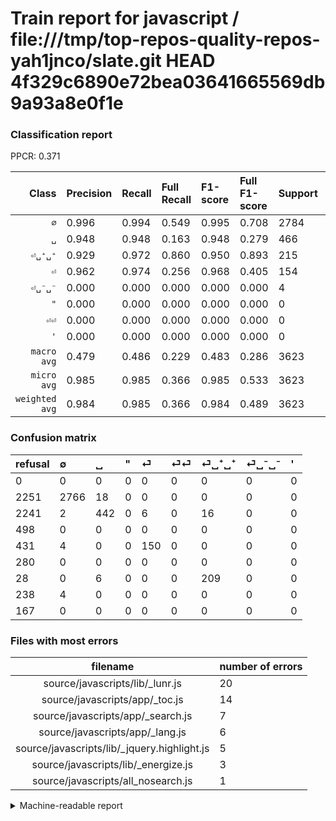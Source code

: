 # Train report for javascript / file:///tmp/top-repos-quality-repos-yah1jnco/slate.git HEAD 4f329c6890e72bea03641665569db9a93a8e0f1e

### Classification report

PPCR: 0.371

| Class | Precision | Recall | Full Recall | F1-score | Full F1-score | Support | Full Support | PPCR |
|------:|:----------|:-------|:------------|:---------|:---------|:--------|:-------------|:-----|
| `∅` | 0.996| 0.994| 0.549| 0.995| 0.708| 2784| 5035| 0.553 |
| `␣` | 0.948| 0.948| 0.163| 0.948| 0.279| 466| 2707| 0.172 |
| `⏎␣⁺␣⁺` | 0.929| 0.972| 0.860| 0.950| 0.893| 215| 243| 0.885 |
| `⏎` | 0.962| 0.974| 0.256| 0.968| 0.405| 154| 585| 0.263 |
| `⏎␣⁻␣⁻` | 0.000| 0.000| 0.000| 0.000| 0.000| 4| 242| 0.017 |
| `"` | 0.000| 0.000| 0.000| 0.000| 0.000| 0| 498| 0.000 |
| `⏎⏎` | 0.000| 0.000| 0.000| 0.000| 0.000| 0| 280| 0.000 |
| `'` | 0.000| 0.000| 0.000| 0.000| 0.000| 0| 167| 0.000 |
| `macro avg` | 0.479| 0.486| 0.229| 0.483| 0.286| 3623| 9757| 0.371 |
| `micro avg` | 0.985| 0.985| 0.366| 0.985| 0.533| 3623| 9757| 0.371 |
| `weighted avg` | 0.984| 0.985| 0.366| 0.984| 0.489| 3623| 9757| 0.371 |

### Confusion matrix

|refusal|  ∅| ␣| "| ⏎| ⏎⏎| ⏎␣⁺␣⁺| ⏎␣⁻␣⁻| '| 
|:---|:---|:---|:---|:---|:---|:---|:---|:---|
|0 |0 |0 |0 |0 |0 |0 |0 |0 |
|2251 |2766 |18 |0 |0 |0 |0 |0 |0 |
|2241 |2 |442 |0 |6 |0 |16 |0 |0 |
|498 |0 |0 |0 |0 |0 |0 |0 |0 |
|431 |4 |0 |0 |150 |0 |0 |0 |0 |
|280 |0 |0 |0 |0 |0 |0 |0 |0 |
|28 |0 |6 |0 |0 |0 |209 |0 |0 |
|238 |4 |0 |0 |0 |0 |0 |0 |0 |
|167 |0 |0 |0 |0 |0 |0 |0 |0 |

### Files with most errors

| filename | number of errors|
|:----:|:-----|
| source/javascripts/lib/_lunr.js | 20 |
| source/javascripts/app/_toc.js | 14 |
| source/javascripts/app/_search.js | 7 |
| source/javascripts/app/_lang.js | 6 |
| source/javascripts/lib/_jquery.highlight.js | 5 |
| source/javascripts/lib/_energize.js | 3 |
| source/javascripts/all_nosearch.js | 1 |

<details>
    <summary>Machine-readable report</summary>
```json
{
  "cl_report": {"\"": {"f1-score": 0.0, "precision": 0.0, "recall": 0.0, "support": 0}, "\u0027": {"f1-score": 0.0, "precision": 0.0, "recall": 0.0, "support": 0}, "macro avg": {"f1-score": 0.48265047729226285, "precision": 0.4794153623786374, "recall": 0.4860189167647077, "support": 3623}, "micro avg": {"f1-score": 0.9845431962462048, "precision": 0.9845431962462048, "recall": 0.9845431962462048, "support": 3623}, "weighted avg": {"f1-score": 0.9840635148163467, "precision": 0.983648693277458, "recall": 0.9845431962462048, "support": 3623}, "\u2205": {"f1-score": 0.9949640287769784, "precision": 0.9963976945244957, "recall": 0.9935344827586207, "support": 2784}, "\u23ce": {"f1-score": 0.967741935483871, "precision": 0.9615384615384616, "recall": 0.974025974025974, "support": 154}, "\u23ce\u23ce": {"f1-score": 0.0, "precision": 0.0, "recall": 0.0, "support": 0}, "\u23ce\u2423\u207a\u2423\u207a": {"f1-score": 0.9500000000000001, "precision": 0.9288888888888889, "recall": 0.9720930232558139, "support": 215}, "\u23ce\u2423\u207b\u2423\u207b": {"f1-score": 0.0, "precision": 0.0, "recall": 0.0, "support": 4}, "\u2423": {"f1-score": 0.9484978540772532, "precision": 0.9484978540772532, "recall": 0.9484978540772532, "support": 466}},
  "cl_report_full": {"\"": {"f1-score": 0.0, "precision": 0.0, "recall": 0.0, "support": 498}, "\u0027": {"f1-score": 0.0, "precision": 0.0, "recall": 0.0, "support": 167}, "macro avg": {"f1-score": 0.2856066708309925, "precision": 0.4794153623786374, "recall": 0.2286409329371931, "support": 9757}, "micro avg": {"f1-score": 0.5331838565022422, "precision": 0.9845431962462048, "recall": 0.3655836835092754, "support": 9757}, "weighted avg": {"f1-score": 0.48928980892904383, "precision": 0.8581188975010721, "recall": 0.36558368350927534, "support": 9757}, "\u2205": {"f1-score": 0.7082319805402636, "precision": 0.9963976945244957, "recall": 0.5493545183714001, "support": 5035}, "\u23ce": {"f1-score": 0.40485829959514164, "precision": 0.9615384615384616, "recall": 0.2564102564102564, "support": 585}, "\u23ce\u23ce": {"f1-score": 0.0, "precision": 0.0, "recall": 0.0, "support": 280}, "\u23ce\u2423\u207a\u2423\u207a": {"f1-score": 0.8931623931623931, "precision": 0.9288888888888889, "recall": 0.8600823045267489, "support": 243}, "\u23ce\u2423\u207b\u2423\u207b": {"f1-score": 0.0, "precision": 0.0, "recall": 0.0, "support": 242}, "\u2423": {"f1-score": 0.2786006933501418, "precision": 0.9484978540772532, "recall": 0.16328038418913926, "support": 2707}},
  "ppcr": 0.3713231526083837
}
```
</details>
